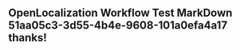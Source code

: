 <properties
ms.topic="hero-topic"
ms.test1="hero-topic"
ms.test2="test"/>

## OpenLocalization Workflow Test MarkDown 51aa05c3-3d55-4b4e-9608-101a0efa4a17 thanks!
